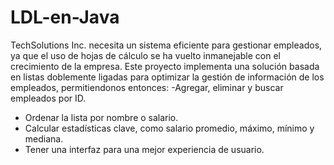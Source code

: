 # LDL-en-Java
TechSolutions Inc. necesita un sistema eficiente para gestionar empleados, ya que el uso de hojas de cálculo se ha vuelto inmanejable con el crecimiento de la empresa. Este proyecto implementa una solución basada en listas doblemente ligadas para optimizar la gestión de información de los empleados, permitiendonos entonces:
-Agregar, eliminar y buscar empleados por ID.  
- Ordenar la lista por nombre o salario.  
- Calcular estadísticas clave, como salario promedio, máximo, mínimo y mediana.  
- Tener una interfaz para una mejor experiencia de usuario. 
